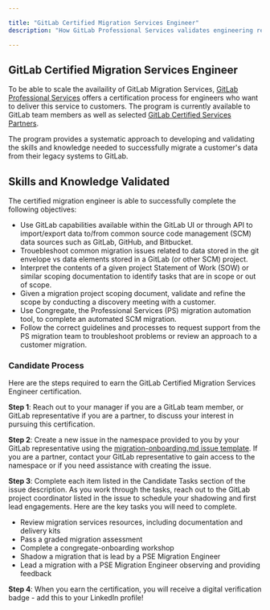 ```yaml
---

title: "GitLab Certified Migration Services Engineer"
description: "How GitLab Professional Services validates engineering readiness to deliver Migration Services"

---
```








## GitLab Certified Migration Services Engineer

To be able to scale the availaility of GitLab Migration Services, [GitLab Professional Services](https://about.gitlab.com/services/migration/) offers a certification process for engineers who want to deliver this service to customers. The program is currently available to GitLab team members as well as selected [GitLab Certified Services Partners](/handbook/resellers/services/).

The program provides a systematic approach to developing and validating the skills and knowledge needed to successfully migrate a customer's data from their legacy systems to GitLab.

## Skills and Knowledge Validated

The certified migration engineer is able to successfully complete the following objectives:

- Use GitLab capabilities available within the GitLab UI or through API to import/export data to/from common source code management (SCM) data sources such as GitLab, GitHub, and Bitbucket.
- Trouebleshoot common migration issues related to data stored in the git envelope vs data elements stored in a GitLab (or other SCM) project.
- Interpret the contents of a given project Statement of Work (SOW) or similar scoping documentation to identify tasks that are in scope or out of scope.
- Given a migration project scoping document, validate and refine the scope by conducting a discovery meeting with a customer.
- Use Congregate, the Professional Services (PS) migration automation tool, to complete an automated SCM migration.
- Follow the correct guidelines and processes to request support from the PS migration team to troubleshoot problems or review an approach to a customer migration.

### Candidate Process

Here are the steps required to earn the GitLab Certified Migration Services Engineer certification.

**Step 1**: Reach out to your manager if you are a GitLab team member, or GitLab representative if you are a partner, to discuss your interest in pursuing this certification.

**Step 2**: Create a new issue in the namespace provided to you by your GitLab representative using the [migration-onboarding.md issue template](https://gitlab.com/-/ide/project/gitlab-com/www-gitlab-com/tree/master/-/sites/handbook/source/handbook/customer-success/professional-services-engineering/gitlab-certified-migration-services-engineer/). If you are a partner, contact your GitLab representative to gain access to the namespace or if you need assistance with creating the issue.

**Step 3**: Complete each item listed in the Candidate Tasks section of the issue description. As you work through the tasks, reach out to the GitLab project coordinator listed in the issue to schedule your shadowing and first lead engagements. Here are the key tasks you will need to complete.

- Review migration services resources, including documentation and delivery kits
- Pass a graded migration assessment
- Complete a congregate-onboarding workshop
- Shadow a migration that is lead by a PSE Migration Engineer
- Lead a migration with a PSE Migration Engineer observing and providing feedback

**Step 4**: When you earn the certification, you will receive a digital verification badge - add this to your LinkedIn profile!
